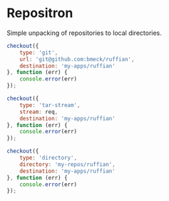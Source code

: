 # Repositron

Simple unpacking of repositories to local directories.

```javascript
checkout({
    type: 'git',
    url: 'git@github.com:bmeck/ruffian',
    destination: 'my-apps/ruffian'
}, function (err) {
    console.error(err)
});
```

```javascript
checkout({
    type: 'tar-stream',
    stream: req,
    destination: 'my-apps/ruffian'
}, function (err) {
    console.error(err)
});
```

```javascript
checkout({
    type: 'directory',
    directory: 'my-repos/ruffian',
    destination: 'my-apps/ruffian'
}, function (err) {
    console.error(err)
});
```